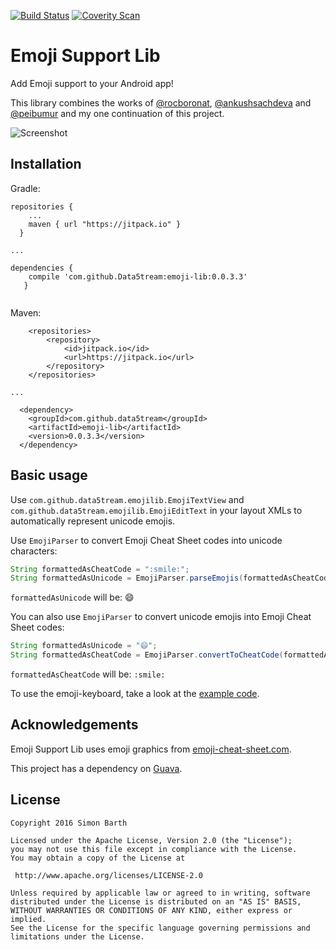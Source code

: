 [![Build Status](https://travis-ci.org/Data5tream/emoji-lib.svg?branch=master)](https://travis-ci.org/Data5tream/emoji-lib) [![Coverity Scan](https://scan.coverity.com/projects/7409/badge.svg)](https://scan.coverity.com/projects/data5tream-emoji-lib)

# Emoji Support Lib

Add Emoji support to your Android app!

This library combines the works of [@rocboronat](https://github.com/rocboronat/emojicon), [@ankushsachdeva](https://github.com/ankushsachdeva/emojicon) and [@peibumur](https://github.com/pepibumur/emojize) and my one continuation of this project.

![Screenshot](http://i.imgur.com/rI6hfXA.png)

## Installation

Gradle:

```
repositories {
    ...
    maven { url "https://jitpack.io" }
  }

...

dependencies {
    compile 'com.github.Data5tream:emoji-lib:0.0.3.3'
   }


```
Maven:
```
	<repositories>
		<repository>
		    <id>jitpack.io</id>
		    <url>https://jitpack.io</url>
		</repository>
	</repositories>

...

  <dependency>
    <groupId>com.github.data5tream</groupId>
    <artifactId>emoji-lib</artifactId>
    <version>0.0.3.3</version>
  </dependency>
```

## Basic usage

Use `com.github.data5tream.emojilib.EmojiTextView` and `com.github.data5tream.emojilib.EmojiEditText` in your layout XMLs to automatically represent unicode emojis.

Use `EmojiParser` to convert Emoji Cheat Sheet codes into unicode characters:
```java
String formattedAsCheatCode = ":smile:";
String formattedAsUnicode = EmojiParser.parseEmojis(formattedAsCheatCode);
```
`formattedAsUnicode` will be: :smile:

You can also use `EmojiParser` to convert unicode emojis into Emoji Cheat Sheet codes:
```java
String formattedAsUnicode = "😄";
String formattedAsCheatCode = EmojiParser.convertToCheatCode(formattedAsUnicode);
```
`formattedAsCheatCode` will be: `:smile:`

To use the emoji-keyboard, take a look at the [example code](https://github.com/Data5tream/emoji-lib/blob/master/example/src/main/java/com/github/data5tream/emojilib/example/MainActivity.java).

## Acknowledgements

Emoji Support Lib uses emoji graphics from [emoji-cheat-sheet.com](https://github.com/arvida/emoji-cheat-sheet.com/tree/master/public/graphics/emojis).

This project has a dependency on [Guava](https://github.com/google/guava).

## License

```
Copyright 2016 Simon Barth

Licensed under the Apache License, Version 2.0 (the "License");
you may not use this file except in compliance with the License.
You may obtain a copy of the License at

 http://www.apache.org/licenses/LICENSE-2.0

Unless required by applicable law or agreed to in writing, software
distributed under the License is distributed on an "AS IS" BASIS,
WITHOUT WARRANTIES OR CONDITIONS OF ANY KIND, either express or implied.
See the License for the specific language governing permissions and
limitations under the License.
```
